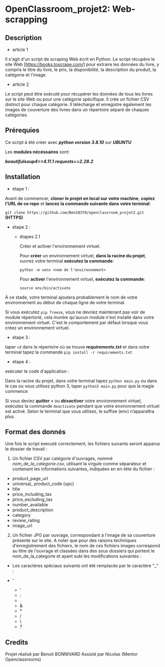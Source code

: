 # OpenClassroom_projet2: Web-scrapping

## Description

- article 1

Il s'agit d'un script de scraping Web écrit en Python. Le script récupère le site Web [https://books.toscrape.com/] pour extraire les données du livre, y compris le titre du livre, le prix, la disponibilité, la description du produit, la catégorie et l'image.

- article 2

Le script peut être exécuté pour récupérer les données de tous les livres sur le site Web ou pour une catégorie spécifique. Il crée un fichier CSV distinct pour chaque catégorie. Il télécharge et enregistre également les images de couverture des livres dans un répertoire séparé de chaques catégories.

## Prérequies

Ce script à été créer avec **_python version 3.8.10_** sur **_UBUNTU_**

Les **modules nécéssaires** sont:

**_beautifulsoup4==4.11.1_**
**_requests==2.28.2_**

## Installation

- étape 1 :

Avant de commencer, **cloner le projet en local sur votre machine**, **copiez l'URL de ce repo** et **lancez la commande suivante dans votre terminal**:

`git clone https://github.com/Ben10370/openclassroom_projet2.git` **(HTTPS)**

- étape 2 :

    - étapes 2.1

        Créer et activer l'environnement virtuel.

        Pour **créer** un environnement virtuel, **dans la racine du projet**, ouvrez votre terminal **exécutez la commande**: 
        
        `python -m venv <nom de l'environnement>`

        Pour **activer** l'environnement virtuel, **exécutez la commande**:
        
        `source env/bin/activate` 

À ce stade, votre terminal ajoutera probablement le nom de votre environnement au début de chaque ligne de votre terminal. 

Si vous exécutez `pip freeze`, vous ne devriez maintenant pas voir de module répertorié, cela montre qu'aucun module n'est installé dans votre environnement virtuel. C'est le comportement par défaut lorsque vous créez un environnement virtuel.

- étape 3 :

taper `cd` dans le répertoire où se trouve **_requirements.txt_** et dans votre terminal tapez la commande `pip install -r requirements.txt`

- étape 4 :

exécuter le code d'application : 

Dans la racine du projet, dans votre terminal tapez `python main.py` ou dans le cas ou vous utilisez python 3, taper `python3 main.py` pour que la magie commence

Si vous deviez **_quitter_** » ou **_désactiver_** votre environnement virtuel, exécutez la commande `deactivate` pendant que votre environnement virtuel est activé. Selon le terminal que vous utilisez, le suffixe (env) n’apparaîtra plus.

## Format des donnés

Une fois le script executé correctement, les fichiers suivants seront apparus le dossier de travail :

1. Un fichier CSV par catégorie d'ouvrages, nommé _nom_de_la_categorie_.csv, utilisant la virgule comme séparateur et contenant les informations suivantes, indiquées en en-tête du fichier :

* product_page_url
* universal_ product_code (upc)
* title
* price_including_tax
* price_excluding_tax
* number_available
* product_description
* category
* review_rating
* image_url

2. Un fichier JPG par ouvrage, correspondant à l'image de sa couverture présente sur le site.
A noter que pour des raisons techniques d'enregistrement des fichiers, le nom de ces fichiers images correspond au titre de l'ouvrage et classées dans des sous dossiers qui portent le nom_de_la_categorie et ayant subi les modifications suivantes :

* Les caractères spéciaux suivants ont été remplacés par le caractère "_" :

* ’
  * '
  * :
  * .
  * &
  * \*
  * /
  * \\
  * ?

## Credits

Projet réalisé par Benoit BONNIVARD
Assisté par Nicolas (Mentor Openclassrooms)